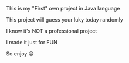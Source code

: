 This is my "First" own project in Java language 

This project will guess your luky today randomly

I know it's NOT a professional project

I made it just for FUN

So enjoy 😁
